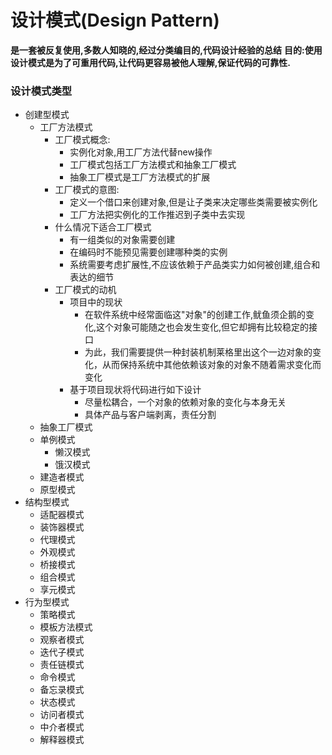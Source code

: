 # 设计模式(Design Pattern)
**是一套被反复使用,多数人知晓的,经过分类编目的,代码设计经验的总结**
**目的:使用设计模式是为了可重用代码,让代码更容易被他人理解,保证代码的可靠性.**

### 设计模式类型
* 创建型模式
	- 工厂方法模式
		- 工厂模式概念:
			- 实例化对象,用工厂方法代替new操作
			- 工厂模式包括工厂方法模式和抽象工厂模式
			- 抽象工厂模式是工厂方法模式的扩展
		- 工厂模式的意图:
			- 定义一个借口来创建对象,但是让子类来决定哪些类需要被实例化
     		- 工厂方法把实例化的工作推迟到子类中去实现
		- 什么情况下适合工厂模式
        	- 有一组类似的对象需要创建
        	- 在编码时不能预见需要创建哪种类的实例
        	- 系统需要考虑扩展性,不应该依赖于产品类实力如何被创建,组合和表达的细节
		- 工厂模式的动机
			- 项目中的现状
				- 在软件系统中经常面临这"对象"的创建工作,鱿鱼须企鹅的变化,这个对象可能随之也会发生变化,但它却拥有比较稳定的接口
				- 为此，我们需要提供一种封装机制莱格里出这个一边对象的变化，从而保持系统中其他依赖该对象的对象不随着需求变化而变化
			- 基于项目现状将代码进行如下设计
				- 尽量松耦合，一个对象的依赖对象的变化与本身无关
				- 具体产品与客户端剥离，责任分割
	- 抽象工厂模式
	- 单例模式
        - 懒汉模式
        - 饿汉模式
	- 建造者模式
	- 原型模式
* 结构型模式
	- 适配器模式
	- 装饰器模式
	- 代理模式
	- 外观模式
	- 桥接模式
	- 组合模式
	- 享元模式
* 行为型模式
	- 策略模式
	- 模板方法模式
	- 观察者模式
	- 迭代子模式
	- 责任链模式
	- 命令模式
    - 备忘录模式
	- 状态模式
	- 访问者模式
	- 中介者模式
	- 解释器模式